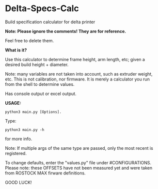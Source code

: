 # Delta-Specs-Calc
Build specification calculator for delta printer

<b>Note: Please ignore the comments! They are for reference.</b>

Feel free to delete them.

<b>What is it?</b>

Use this calculator to determine frame height, arm length, etc; given a desired build height + diameter.

Note: many variables are not taken into account, such as extruder weight, etc. This is not calibration, nor firmware.
It is merely a calculator you run from the shell to determine values.

Has console output or excel output.

<b>USAGE:</b>
```
python3 main.py [Options].
```
Type:
```
python3 main.py -h 
```
for more info.

Note: If multiple args of the same type are passed, only the most recent is
registered.

To change defaults, enter the "values.py" file under #CONFIGURATIONS.
Please note: these OFFSETS have not been measured yet and were taken from ROSTOCK MAX firware definitions.

GOOD LUCK!

